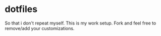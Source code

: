 dotfiles
========

So that i don't repeat myself. This is my work setup. Fork and feel free to remove/add your customizations.
